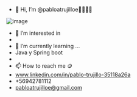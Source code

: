 - 👋 Hi, I’m @pabloatrujilloe👋🧑🏻‍💻
  
![image](https://github.com/pabloatrujilloe/pabloatrujilloe/assets/125674912/784b2bac-cbd0-46d9-88dd-cfa85f169f2b)
- 👀 I’m interested in
- 
- 🌱 I’m currently learning ...
- Java y Spring boot
- 
- 📫 How to reach me 🪙
- www.linkedin.com/in/pablo-trujillo-35118a26a
- +56942781112
- pabloatrujilloe@gmail.com
<!---
pabloatrujilloe/pabloatrujilloe is a ✨ special ✨ repository because its `README.md` (this file) appears on your GitHub profile.
You can click the Preview link to take a look at your changes.
--->
